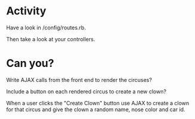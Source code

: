 # Activity

Have a look in /config/routes.rb.

Then take a look at your controllers.

# Can you?

Write AJAX calls from the front end to 
render the circuses?

Include a button on each rendered circus to create a new clown?

When a user clicks the "Create Clown" button
use AJAX to create a clown for that circus and give the clown a random name, nose color and car id.
